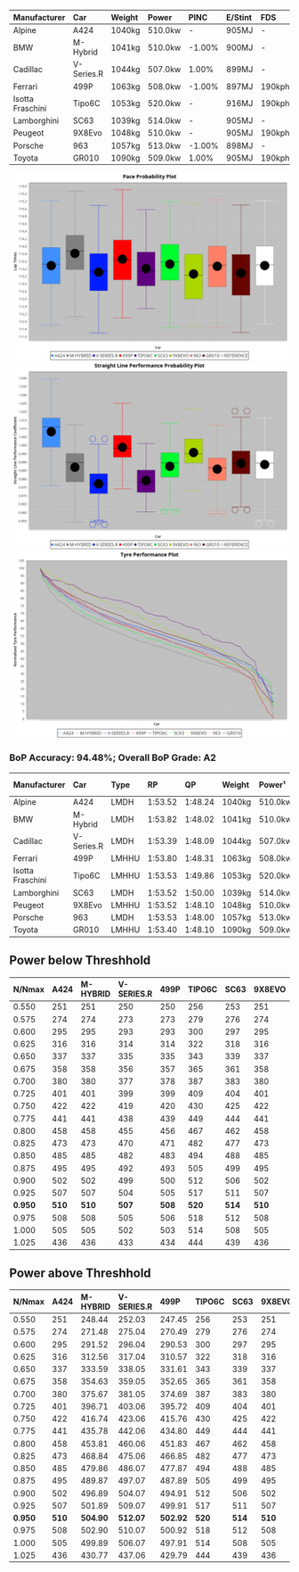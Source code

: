 | Manufacturer     | Car        | Weight | Power   | PINC    | E/Stint | FDS     |
|:-|:-|:-|:-|:-|:-|:-|
| Alpine           | A424       | 1040kg | 510.0kw |    -    | 905MJ   |    -    |
| BMW              | M-Hybrid   | 1041kg | 510.0kw | -1.00%  | 900MJ   |    -    |
| Cadillac         | V-Series.R | 1044kg | 507.0kw | 1.00%   | 899MJ   |    -    |
| Ferrari          | 499P       | 1063kg | 508.0kw | -1.00%  | 897MJ   | 190kph  |
| Isotta Fraschini | Tipo6C     | 1053kg | 520.0kw |    -    | 916MJ   | 190kph  |
| Lamborghini      | SC63       | 1039kg | 514.0kw |    -    | 905MJ   |    -    |
| Peugeot          | 9X8Evo     | 1048kg | 510.0kw |    -    | 905MJ   | 190kph  |
| Porsche          | 963        | 1057kg | 513.0kw | -1.00%  | 898MJ   |    -    |
| Toyota           | GR010      | 1090kg | 509.0kw | 1.00%   | 905MJ   | 190kph  |

![PACECHART](./IMG/ACOMETHOD.png)
![STRAIGHTLINEPERFORMANCECHART](./IMG/ACOMETHOD_sp.png)
![TYREPERFORMANCECHART](./IMG/ACOMETHOD_tw.png)

### BoP Accuracy: 94.48%; Overall BoP Grade: A2
| Manufacturer     | Car        | Type  | RP      | QP      | Weight | Power¹  | Threshhold | PINC    | Power²   | E/Stint | AVG Vmax  | FDS     | RDLC | L/Stint | BOP-Grade | Model Accuracy | Model Points | Match%  | SimDiff |
|:-|:-|:-|:-|:-|:-|:-|:-|:-|:-|:-|:-|:-|:-|:-|:-|:-|:-|:-|:-|
| Alpine           | A424       | LMDH  | 1:53.52 | 1:48.24 | 1040kg | 510.0kw | 210.0kph   |    -    | 510.00kw |  905MJ  | 292.48kph |    -    | 1.01 | 35      | ~A1       | 86.43%         | 618          | 98.43%  | #       |
| BMW              | M-Hybrid   | LMDH  | 1:53.82 | 1:48.02 | 1041kg | 510.0kw | 210.0kph   | -1.00%  | 504.90kw |  900MJ  | 288.90kph |    -    | 1.02 | 35      | +C1       | 93.77%         | 1672         | 80.00%  | #       |
| Cadillac         | V-Series.R | LMDH  | 1:53.39 | 1:48.09 | 1044kg | 507.0kw | 210.0kph   | 1.00%   | 512.10kw |  899MJ  | 286.71kph |    -    | 1.02 | 35      | ~A1       | 83.12%         | 1921         | 100.00% | ±0.48s  |
| Ferrari          | 499P       | LMHHU | 1:53.80 | 1:48.31 | 1063kg | 508.0kw | 210.0kph   | -1.00%  | 502.90kw |  897MJ  | 289.14kph | 190kph  | 1.03 | 35      | ~A1       | 69.49%         | 1950         | 100.00% | ±0.57s  |
| Isotta Fraschini | Tipo6C     | LMHHU | 1:53.53 | 1:49.86 | 1053kg | 520.0kw | 210.0kph   |    -    | 520.00kw |  916MJ  | 288.59kph | 190kph  | 1.05 | 35      | +C1       | 73.56%         | 64           | 75.39%  | #       |
| Lamborghini      | SC63       | LMDH  | 1:53.52 | 1:50.00 | 1039kg | 514.0kw | 210.0kph   |    -    | 514.00kw |  905MJ  | 289.76kph |    -    | 1.04 | 34      | ~A1       | 95.82%         | 459          | 96.54%  | #       |
| Peugeot          | 9X8Evo     | LMHHU | 1:53.52 | 1:48.10 | 1048kg | 510.0kw | 210.0kph   |    -    | 510.00kw |  905MJ  | 290.27kph | 190kph  | 1.01 | 35      | ~A1       | 66.97%         | 221          | 100.00% | #       |
| Porsche          | 963        | LMDH  | 1:53.53 | 1:48.00 | 1057kg | 513.0kw | 210.0kph   | -1.00%  | 507.90kw |  898MJ  | 287.89kph |    -    | 1.00 | 35      | ~A1       | 81.02%         | 5243         | 100.00% | ±0.03s  |
| Toyota           | GR010      | LMHHU | 1:53.40 | 1:48.10 | 1090kg | 509.0kw | 210.0kph   | 1.00%   | 514.10kw |  905MJ  | 287.10kph | 190kph  | 1.00 | 35      | ~A1       | 73.70%         | 2701         | 100.00% | ±0.65s  |

## Power below Threshhold
| N/Nmax    | A424    | M-HYBRID | V-SERIES.R | 499P    | TIPO6C  | SC63    | 9X8EVO  | 963     | GR010   |
|:-|:-|:-|:-|:-|:-|:-|:-|:-|:-|
|  0.550    |  251    |  251     |  250       |  250    |  256    |  253    |  251    |  253    |  251    |
|  0.575    |  274    |  274     |  273       |  273    |  279    |  276    |  274    |  276    |  274    |
|  0.600    |  295    |  295     |  293       |  293    |  300    |  297    |  295    |  296    |  294    |
|  0.625    |  316    |  316     |  314       |  314    |  322    |  318    |  316    |  317    |  315    |
|  0.650    |  337    |  337     |  335       |  335    |  343    |  339    |  337    |  338    |  336    |
|  0.675    |  358    |  358     |  356       |  357    |  365    |  361    |  358    |  360    |  357    |
|  0.700    |  380    |  380     |  377       |  378    |  387    |  383    |  380    |  382    |  379    |
|  0.725    |  401    |  401     |  399       |  399    |  409    |  404    |  401    |  403    |  400    |
|  0.750    |  422    |  422     |  419       |  420    |  430    |  425    |  422    |  424    |  421    |
|  0.775    |  441    |  441     |  438       |  439    |  449    |  444    |  441    |  443    |  440    |
|  0.800    |  458    |  458     |  455       |  456    |  467    |  462    |  458    |  461    |  457    |
|  0.825    |  473    |  473     |  470       |  471    |  482    |  477    |  473    |  476    |  472    |
|  0.850    |  485    |  485     |  482       |  483    |  494    |  488    |  485    |  487    |  484    |
|  0.875    |  495    |  495     |  492       |  493    |  505    |  499    |  495    |  498    |  494    |
|  0.900    |  502    |  502     |  499       |  500    |  512    |  506    |  502    |  505    |  501    |
|  0.925    |  507    |  507     |  504       |  505    |  517    |  511    |  507    |  510    |  506    |
| **0.950** | **510** | **510**  | **507**    | **508** | **520** | **514** | **510** | **513** | **509** |
|  0.975    |  508    |  508     |  505       |  506    |  518    |  512    |  508    |  511    |  507    |
|  1.000    |  505    |  505     |  502       |  503    |  514    |  508    |  505    |  507    |  504    |
|  1.025    |  436    |  436     |  433       |  434    |  444    |  439    |  436    |  438    |  435    |

## Power above Threshhold
| N/Nmax    | A424    | M-HYBRID   | V-SERIES.R | 499P       | TIPO6C  | SC63    | 9X8EVO  | 963        | GR010      |
|:-|:-|:-|:-|:-|:-|:-|:-|:-|:-|
|  0.550    |  251    |  248.44    |  252.03    |  247.45    |  256    |  253    |  251    |  250.43    |  253.04    |
|  0.575    |  274    |  271.48    |  275.04    |  270.49    |  279    |  276    |  274    |  273.47    |  276.05    |
|  0.600    |  295    |  291.52    |  296.04    |  290.53    |  300    |  297    |  295    |  293.50    |  297.05    |
|  0.625    |  316    |  312.56    |  317.04    |  310.57    |  322    |  318    |  316    |  314.54    |  318.06    |
|  0.650    |  337    |  333.59    |  338.05    |  331.61    |  343    |  339    |  337    |  335.57    |  339.06    |
|  0.675    |  358    |  354.63    |  359.05    |  352.65    |  365    |  361    |  358    |  356.61    |  361.06    |
|  0.700    |  380    |  375.67    |  381.05    |  374.69    |  387    |  383    |  380    |  377.65    |  383.07    |
|  0.725    |  401    |  396.71    |  403.06    |  395.72    |  409    |  404    |  401    |  399.68    |  404.07    |
|  0.750    |  422    |  416.74    |  423.06    |  415.76    |  430    |  425    |  422    |  419.72    |  425.07    |
|  0.775    |  441    |  435.78    |  442.06    |  434.80    |  449    |  444    |  441    |  438.75    |  444.08    |
|  0.800    |  458    |  453.81    |  460.06    |  451.83    |  467    |  462    |  458    |  455.78    |  462.08    |
|  0.825    |  473    |  468.84    |  475.06    |  466.85    |  482    |  477    |  473    |  470.81    |  477.08    |
|  0.850    |  485    |  479.86    |  486.07    |  477.87    |  494    |  488    |  485    |  482.83    |  488.09    |
|  0.875    |  495    |  489.87    |  497.07    |  487.89    |  505    |  499    |  495    |  492.84    |  499.09    |
|  0.900    |  502    |  496.89    |  504.07    |  494.91    |  512    |  506    |  502    |  499.86    |  506.09    |
|  0.925    |  507    |  501.89    |  509.07    |  499.91    |  517    |  511    |  507    |  504.86    |  511.09    |
| **0.950** | **510** | **504.90** | **512.07** | **502.92** | **520** | **514** | **510** | **507.87** | **514.09** |
|  0.975    |  508    |  502.90    |  510.07    |  500.92    |  518    |  512    |  508    |  505.87    |  512.09    |
|  1.000    |  505    |  499.89    |  506.07    |  497.91    |  514    |  508    |  505    |  502.86    |  508.09    |
|  1.025    |  436    |  430.77    |  437.06    |  429.79    |  444    |  439    |  436    |  433.74    |  439.08    |
